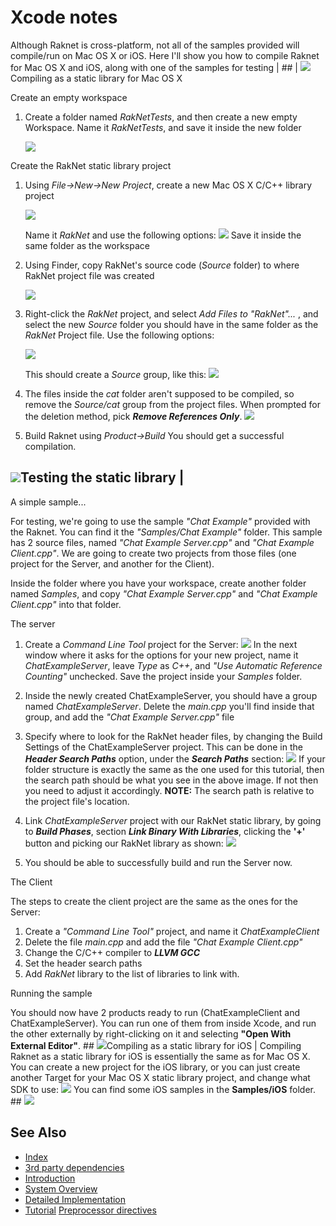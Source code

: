 # Xcode notes 

Although Raknet is cross-platform, not all of the samples provided will compile/run on Mac OS X or iOS. Here I'll show you how to compile Raknet for Mac OS X and iOS, along with one of the samples for testing | ## | ![](spacer.gif)Compiling as a static library for Mac OS X

Create an empty workspace

1.  Create a folder named _RakNetTests_, and then create a new empty Workspace. Name it _RakNetTests_, and save it inside the new folder

    ![](xcode_newworkspace.jpg)

Create the RakNet static library project

1.  Using _File->New->New Project_, create a new Mac OS X C/C++ library project

    [![](xcode_librarysmall.jpg)](xcode_library.jpg)

    Name it _RakNet_ and use the following options:
    ![](xcode_libraryname.jpg)
    Save it inside the same folder as the workspace

2.  Using Finder, copy RakNet's source code (_Source_ folder) to where RakNet project file was created

    ![](xcode_sourcefolder.jpg)

3.  Right-click the _RakNet_ project, and select _Add Files to "RakNet"..._ , and select the new _Source_ folder you should have in the same folder as the _RakNet_ Project file. Use the following options:

    ![](xcode_addfiles.jpg)

    This should create a _Source_ group, like this:
    ![](xcode_addfiles_newgroup.jpg)

4.  The files inside the _cat_ folder aren't supposed to be compiled, so remove the _Source/cat_ group from the project files.
    When prompted for the deletion method, pick **_Remove References Only_**.
    ![](xcode_remove_cat.jpg)

5.  Build Raknet using _Product->Build_
    You should get a successful compilation.

## ![](spacer.gif)Testing the static library |

A simple sample...

For testing, we're going to use the sample _"Chat Example"_ provided with the Raknet. You can find it the _"Samples/Chat Example"_ folder. This sample has 2 source files, named _"Chat Example Server.cpp"_ and _"Chat Example Client.cpp"_. We are going to create two projects from those files (one project for the Server, and another for the Client).

Inside the folder where you have your workspace, create another folder named _Samples_, and copy _"Chat Example Server.cpp"_ and _"Chat Example Client.cpp"_ into that folder.

The server

1.  Create a _Command Line Tool_ project for the Server:
    ![](xcode_newcommandlinetool.jpg)
    In the next window where it asks for the options for your new project, name it _ChatExampleServer_, leave _Type_ as _C++_, and _"Use Automatic Reference Counting"_ unchecked.
    Save the project inside your _Samples_ folder.

2.  Inside the newly created ChatExampleServer, you should have a group named _ChatExampleServer_. Delete the _main.cpp_ you'll find inside that group, and add the _"Chat Example Server.cpp"_ file

3.  Specify where to look for the RakNet header files, by changing the Build Settings of the ChatExampleServer project. This can be done in the **_Header Search Paths_** option, under the **_Search Paths_** section:
    ![](xcode_headersearchpaths.jpg)
    If your folder structure is exactly the same as the one used for this tutorial, then the search path should be what you see in the above image. If not then you need to adjust it accordingly.
    **NOTE:** The search path is relative to the project file's location.

4.  Link _ChatExampleServer_ project with our RakNet static library, by going to **_Build Phases_**, section **_Link Binary With Libraries_**, clicking the **'+'** button and picking our RakNet library as shown:
    ![](xcode_linkwithlibrary.jpg)

5.  You should be able to successfully build and run the Server now.

The Client

The steps to create the client project are the same as the ones for the Server:

1.  Create a _"Command Line Tool"_ project, and name it _ChatExampleClient_
2.  Delete the file _main.cpp_ and add the file _"Chat Example Client.cpp"_
3.  Change the C/C++ compiler to **_LLVM GCC_**
4.  Set the header search paths
5.  Add _RakNet_ library to the list of libraries to link with.

Running the sample

You should now have 2 products ready to run (ChatExampleClient and ChatExampleServer). You can run one of them from inside Xcode, and run the other externally by right-clicking on it and selecting **"Open With External Editor"**. ## ![](spacer.gif)Compiling as a static library for iOS | Compiling Raknet as a static library for iOS is essentially the same as for Mac OS X. You can create a new project for the iOS library, or you can just create another Target for your Mac OS X static library project, and change what SDK to use: ![](xcode_changesdk.jpg) You can find some iOS samples in the **Samples/iOS** folder. ## ![](spacer.gif)

## See Also

* [Index](index.html)
* [3rd party dependencies](dependencies.html)
* [Introduction](introduction.html)
* [System Overview](systemoverview.html)
* [Detailed Implementation](detailedimplementation.html)
* [Tutorial](tutorial.html)
[Preprocessor directives](preprocessordirectives.html)

